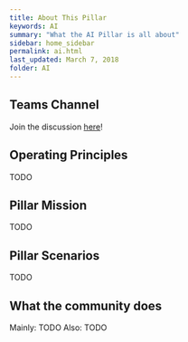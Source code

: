 ```yaml
---
title: About This Pillar
keywords: AI
summary: "What the AI Pillar is all about"
sidebar: home_sidebar
permalink: ai.html
last_updated: March 7, 2018
folder: AI
---
```


## Teams Channel
Join the discussion [here](https://teams.microsoft.com/l/channel/19%3aa5a6e26d62f14d6da3a633e3cfc64af4%40thread.skype/!%2520AI%2520Pillar?groupId=dff0a70d-6316-4124-ae5a-e9d06f63ec34&tenantId=72f988bf-86f1-41af-91ab-2d7cd011db47)!

<!-- Here is where the Pillar leads can put in the main goals/principles of the Pillar -->

## Operating Principles

TODO

## Pillar Mission

TODO

## Pillar Scenarios

TODO

## What the community does

Mainly:
TODO
Also:
TODO